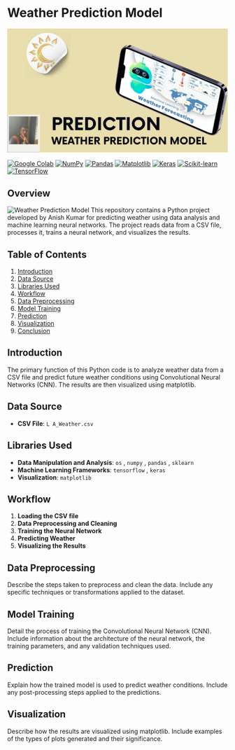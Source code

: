 # Weather Prediction Model

<img src="https://github.com/Anish202020/Web-Development-Data/blob/main/Banner/Banner-1/Machine%20Learning/weather_banner.png" alt="Weather Prediction Model">

[![Google Colab](https://img.shields.io/badge/Google%20Colab-F9AB00?style=for-the-badge&logo=googlecolab&logoColor=white)](https://colab.research.google.com/)
[![NumPy](https://img.shields.io/badge/NumPy-013243?style=for-the-badge&logo=numpy&logoColor=white)](https://numpy.org/)
[![Pandas](https://img.shields.io/badge/Pandas-150458?style=for-the-badge&logo=pandas&logoColor=white)](https://pandas.pydata.org/)
[![Matplotlib](https://img.shields.io/badge/Matplotlib-003B57?style=for-the-badge&logo=matplotlib&logoColor=white)](https://matplotlib.org/)
[![Keras](https://img.shields.io/badge/Keras-D00000?style=for-the-badge&logo=keras&logoColor=white)](https://keras.io/)
[![Scikit-learn](https://img.shields.io/badge/Scikit--learn-F7931E?style=for-the-badge&logo=scikit-learn&logoColor=white)](https://scikit-learn.org/)
[![TensorFlow](https://img.shields.io/badge/TensorFlow-FF6F20?style=for-the-badge&logo=tensorflow&logoColor=white)](https://www.tensorflow.org/)


## Overview
<img src="https://i.pinimg.com/564x/37/26/70/372670047d6791f607af4e7f5f109ec6.jpg" width="120" alt="Weather Prediction Model">
This repository contains a Python project developed by Anish Kumar for predicting weather using data analysis and machine learning neural networks. The project reads data from a CSV file, processes it, trains a neural network, and visualizes the results.

## Table of Contents
1. [﻿Introduction](https://#introduction) 
2. [﻿Data Source](https://#data-source) 
3. [﻿Libraries Used](https://#libraries-used) 
4. [﻿Workflow](https://#workflow) 
5. [﻿Data Preprocessing](https://#data-preprocessing) 
6. [﻿Model Training](https://#model-training) 
7. [﻿Prediction](https://#prediction) 
8. [﻿Visualization](https://#visualization) 
9. [﻿Conclusion](https://#conclusion) 
## Introduction
The primary function of this Python code is to analyze weather data from a CSV file and predict future weather conditions using Convolutional Neural Networks (CNN). The results are then visualized using matplotlib.

## Data Source
- **CSV File**: `L A_Weather.csv` 
## Libraries Used
- **Data Manipulation and Analysis**: `os` , `numpy` , `pandas` , `sklearn` 
- **Machine Learning Frameworks**: `tensorflow` , `keras` 
- **Visualization**: `matplotlib` 
## Workflow
1. **Loading the CSV file**
2. **Data Preprocessing and Cleaning**
3. **Training the Neural Network**
4. **Predicting Weather**
5. **Visualizing the Results**
## Data Preprocessing
Describe the steps taken to preprocess and clean the data. Include any specific techniques or transformations applied to the dataset.

## Model Training
Detail the process of training the Convolutional Neural Network (CNN). Include information about the architecture of the neural network, the training parameters, and any validation techniques used.

## Prediction
Explain how the trained model is used to predict weather conditions. Include any post-processing steps applied to the predictions.

## Visualization
Describe how the results are visualized using matplotlib. Include examples of the types of plots generated and their significance.


